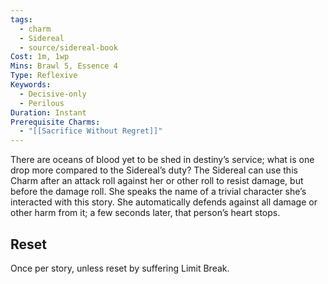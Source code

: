 ```yaml
---
tags:
  - charm
  - Sidereal
  - source/sidereal-book
Cost: 1m, 1wp
Mins: Brawl 5, Essence 4
Type: Reflexive
Keywords:
  - Decisive-only
  - Perilous
Duration: Instant
Prerequisite Charms:
  - "[[Sacrifice Without Regret]]"
---
```

There are oceans of blood yet to be shed in destiny’s service; what is one drop more compared to the Sidereal’s duty? The Sidereal can use this Charm after an attack roll against her or other roll to resist damage, but before the damage roll. She speaks the name of a trivial character she’s interacted with this story. She automatically defends against all damage or other harm from it; a few seconds later, that person’s heart stops. 
## Reset
Once per story, unless reset by suffering Limit Break.
